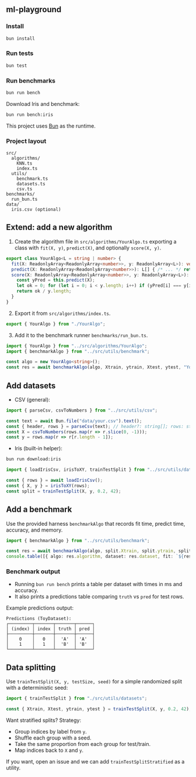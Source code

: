 ## ml-playground

### Install

```bash
bun install
```

### Run tests

```bash
bun test
```

### Run benchmarks

```bash
bun run bench
```

Download Iris and benchmark:

```bash
bun run bench:iris
```

This project uses [Bun](https://bun.sh) as the runtime.

### Project layout

```
src/
  algorithms/
    KNN.ts
    index.ts
  utils/
    benchmark.ts
    datasets.ts
    csv.ts
benchmarks/
  run_bun.ts
data/
  iris.csv (optional)
```

## Extend: add a new algorithm

1) Create the algorithm file in `src/algorithms/YourAlgo.ts` exporting a class with `fit(X, y)`, `predict(X)`, and optionally `score(X, y)`.

```ts
export class YourAlgo<L = string | number> {
  fit(X: ReadonlyArray<ReadonlyArray<number>>, y: ReadonlyArray<L>): void { /* ... */ }
  predict(X: ReadonlyArray<ReadonlyArray<number>>): L[] { /* ... */ return []; }
  score(X: ReadonlyArray<ReadonlyArray<number>>, y: ReadonlyArray<L>): number {
    const yPred = this.predict(X);
    let ok = 0; for (let i = 0; i < y.length; i++) if (yPred[i] === y[i]) ok++;
    return ok / y.length;
  }
}
```

2) Export it from `src/algorithms/index.ts`.

```ts
export { YourAlgo } from "./YourAlgo";
```

3) Add it to the benchmark runner `benchmarks/run_bun.ts`.

```ts
import { YourAlgo } from "../src/algorithms/YourAlgo";
import { benchmarkAlgo } from "../src/utils/benchmark";

const algo = new YourAlgo<string>();
const res = await benchmarkAlgo(algo, Xtrain, ytrain, Xtest, ytest, "YourAlgo (Bun)", datasetName);
```

## Add datasets

- CSV (general):

```ts
import { parseCsv, csvToNumbers } from "../src/utils/csv";

const text = await Bun.file("data/your.csv").text();
const { header, rows } = parseCsv(text); // header?: string[]; rows: string[][]
const X = csvToNumbers(rows.map(r => r.slice(0, -1)));
const y = rows.map(r => r[r.length - 1]);
```

- Iris (built-in helper):

```bash
bun run download:iris
```

```ts
import { loadIrisCsv, irisToXY, trainTestSplit } from "../src/utils/datasets";

const { rows } = await loadIrisCsv();
const { X, y } = irisToXY(rows);
const split = trainTestSplit(X, y, 0.2, 42);
```

## Add a benchmark

Use the provided harness `benchmarkAlgo` that records fit time, predict time, accuracy, and memory.

```ts
import { benchmarkAlgo } from "../src/utils/benchmark";

const res = await benchmarkAlgo(algo, split.Xtrain, split.ytrain, split.Xtest, split.ytest, "YourAlgo (Bun)", "YourDataset");
console.table([{ algo: res.algorithm, dataset: res.dataset, fit: `${res.fitTimeMs.toFixed(2)} ms`, predict: `${res.predictTimeMs.toFixed(2)} ms`, acc: res.accuracy.toFixed(3) }]);
```

### Benchmark output

- Running `bun run bench` prints a table per dataset with times in ms and accuracy.
- It also prints a predictions table comparing `truth` vs `pred` for test rows.

Example predictions output:

```text
Predictions (ToyDataset):
┌─────────┬───────┬───────┬──────┐
│ (index) │ index │ truth │ pred │
├─────────┼───────┼───────┼──────┤
│    0    │   0   │  'A'  │ 'A'  │
│    1    │   1   │  'B'  │ 'B'  │
└─────────┴───────┴───────┴──────┘
```

## Data splitting

Use `trainTestSplit(X, y, testSize, seed)` for a simple randomized split with a deterministic seed:

```ts
import { trainTestSplit } from "./src/utils/datasets";

const { Xtrain, Xtest, ytrain, ytest } = trainTestSplit(X, y, 0.2, 42);
```

Want stratified splits? Strategy:
- Group indices by label from `y`.
- Shuffle each group with a seed.
- Take the same proportion from each group for test/train.
- Map indices back to `X` and `y`.

If you want, open an issue and we can add `trainTestSplitStratified` as a utility.
